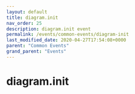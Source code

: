 ```yaml
---
layout: default
title: diagram.init 
nav_order: 25
description: diagram.init event
permalink: /events/common-events/diagram-init
last_modified_date: 2020-04-27T17:54:08+0000
parent: "Common Events"
grand_parent: "Events"
---
```


# diagram.init
